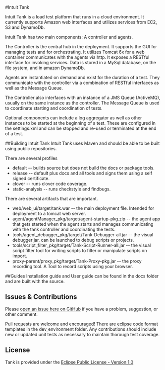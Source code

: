 #Intuit Tank

Intuit Tank is a load test platform that runs in a cloud environment. It currently supports Amazon web interfaces and utilizes services from EC2, S3 and DynamoDb.

Intuit Tank has two main components: A controller and agents.

The Controller is the central hub in the deployment. It supports the GUI for managing tests and for orchestrating. It utilizes Tomcat 6x for a web container communicates with the agents via http. 
It exposes a RESTful interface for invoking services. Data is stored in a MySql database, on the file system, and in amazon DynamoDb.

Agents are instantiated on demand and exist for the duration of a test. They communicate with the controller via a combination of RESTful interfaces as well as the Message Queue.

The Controller also interfaces with an instance of a JMS Queue (ActiveMQ), usually on the same instance as the controller. The Message Queue is used to coordinate starting and coordination of tests.

Optional components can include a log aggregator as well as other instances to be started at the beginning of a test. These are configured in the settings.xml and can be stopped and re-used or terminated at the end of a test.

##Building Intuit Tank
Intuit Tank uses Maven and should be able to be built using public repositories. 

There are several profiles 
* default -- builds source but does not build the docs or package tools.
* release -- default plus docs and all tools and signs them using a self signed certificate.
* clover -- runs clover code coverage.
* static-analysis -- runs checkstyle and findbugs.


There are several artifacts that are important.
* web/web_ui/target/tank.war -- the main deployment file. Intended for deployment to a tomcat web server.
* agent/agentManager_pkg/target/agent-startup-pkg.zip -- the agent app that gets started when the agent starts and manages communicating with the tank controller and coordinating the tests.
* tools/agent_debugger_pkg/target/Tank-Debugger-all.jar -- the visual debugger jar. can be launched to debug scripts or projects.
* tools/script_filter_pkg/target/Tank-Script-Runner-all.jar -- the visual script filter tool for writing scripts to filter or manipulate scripts on import.
* proxy-parent/proxy_pkg/target/Tank-Proxy-pkg.jar -- the proxy recording tool. A Tool to record scripts using your browser. 

##Guides
Installation guide and User guide can be found in the docs folder and are built with the source.

## Issues & Contributions
Please [open an issue here on GitHub](https://github.com/intuit/tank/issues/new) if you have a problem, suggestion, or other comment.

Pull requests are welcome and encouraged! There are eclipse code format templates in the dev_environment folder. 
Any contributions should include new or updated unit tests as necessary to maintain thorough test coverage.

## License
Tank is provided under the [Eclipse Public License - Version 1.0](http://www.eclipse.org/legal/epl-v10.html)